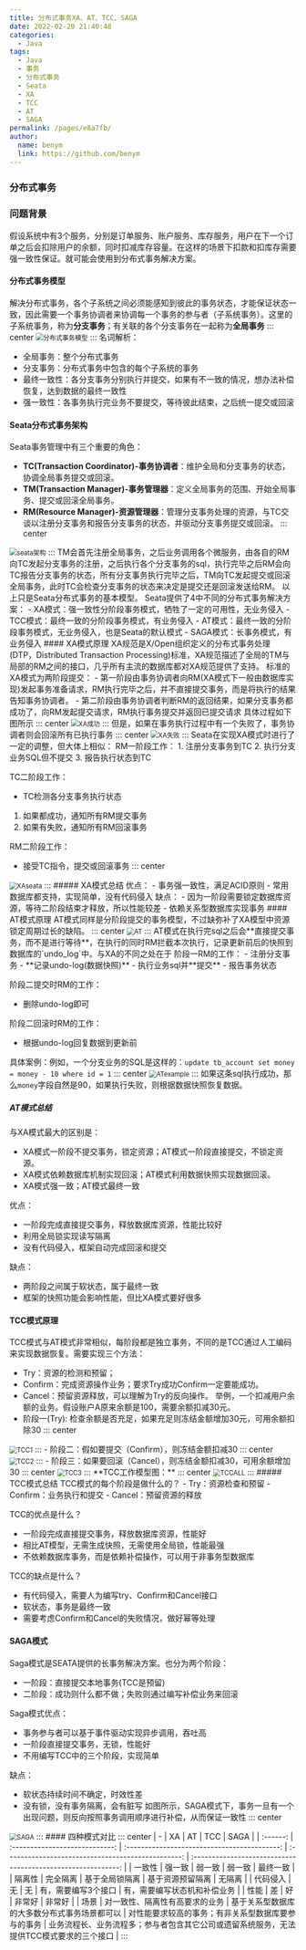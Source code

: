 ```yaml
---
title: 分布式事务XA、AT、TCC、SAGA
date: 2022-02-20 21:40:48
categories: 
  - Java
tags: 
  - Java
  - 事务
  - 分布式事务
  - Seata
  - XA
  - TCC
  - AT
  - SAGA
permalink: /pages/e8a7fb/
author: 
  name: benym
  link: https://github.com/benym
---
```


### 分布式事务
### 问题背景
假设系统中有3个服务，分别是订单服务、账户服务、库存服务，用户在下一个订单之后会扣除用户的余额，同时扣减库存容量。在这样的场景下扣款和扣库存需要强一致性保证。就可能会使用到分布式事务解决方案。
#### 分布式事务模型
解决分布式事务，各个子系统之间必须能感知到彼此的事务状态，才能保证状态一致，因此需要一个事务协调者来协调每一个事务的参与者（子系统事务）。这里的子系统事务，称为**分支事务**；有关联的各个分支事务在一起称为**全局事务**
::: center
<img src="https://image-1-1257237419.cos.ap-chongqing.myqcloud.com/img/%E5%88%86%E5%B8%83%E5%BC%8F%E4%BA%8B%E5%8A%A1%E6%A8%A1%E5%9E%8B.png" alt="分布式事务模型" style="zoom:80%;" />
:::
名词解析：
 - 全局事务：整个分布式事务
 - 分支事务：分布式事务中包含的每个子系统的事务
 - 最终一致性：各分支事务分别执行并提交，如果有不一致的情况，想办法补偿恢复，达到数据的最终一致性
 - 强一致性：各事务执行完业务不要提交，等待彼此结束，之后统一提交或回滚
#### Seata分布式事务架构
Seata事务管理中有三个重要的角色：
 - **TC(Transaction Coordinator)-事务协调者**：维护全局和分支事务的状态，协调全局事务提交或回滚。
 - **TM(Transaction Manager)-事务管理器**：定义全局事务的范围、开始全局事务、提交或回滚全局事务。
 - **RM(Resource Manager)-资源管理器**：管理分支事务处理的资源，与TC交谈以注册分支事务和报告分支事务的状态，并驱动分支事务提交或回滚。
::: center
<img src="https://image-1-1257237419.cos.ap-chongqing.myqcloud.com/img/seata%E6%9E%B6%E6%9E%84.png" alt="seata架构" style="zoom:80%;" />
:::
TM会首先注册全局事务，之后业务调用各个微服务，由各自的RM向TC发起分支事务的注册，之后执行各个分支事务的sql，执行完毕之后RM会向TC报告分支事务的状态，所有分支事务执行完毕之后，TM向TC发起提交或回滚全局事务，此时TC会检查分支事务的状态来决定是提交还是回滚发送给RM。
以上只是Seata分布式事务的基本模型。
Seata提供了4中不同的分布式事务解决方案：
 - XA模式：强一致性分阶段事务模式，牺牲了一定的可用性，无业务侵入
 - TCC模式：最终一致的分阶段事务模式，有业务侵入
 - AT模式：最终一致的分阶段事务模式，无业务侵入，也是Seata的默认模式
 - SAGA模式：长事务模式，有业务侵入
#### XA模式原理
XA规范是X/Open组织定义的分布式事务处理(DTP，Distributed Transaction Processing)标准，XA规范描述了全局的TM与局部的RM之间的接口，几乎所有主流的数据库都对XA规范提供了支持。
标准的XA模式为两阶段提交：
 - 第一阶段由事务协调者向RM(XA模式下一般由数据库实现)发起事务准备请求，RM执行完毕之后，并不直接提交事务，而是将执行的结果告知事务协调者。
 - 第二阶段由事务协调者判断RM的返回结果，如果分支事务都成功了，向RM发起提交请求，RM执行事务提交并返回已提交请求
具体过程如下图所示
::: center
<img src="https://image-1-1257237419.cos.ap-chongqing.myqcloud.com/img/XAsuccess.png" alt="XA成功" style="zoom:80%;" />
:::
但是，如果在事务执行过程中有一个失败了，事务协调者则会回滚所有已执行事务
::: center
<img src="https://image-1-1257237419.cos.ap-chongqing.myqcloud.com/img/XAfailed.png" alt="XA失败" style="zoom:80%;" />
:::
Seata在实现XA模式时进行了一定的调整，但大体上相似：
RM一阶段工作：
 1. 注册分支事务到TC
 2. 执行分支业务SQL但不提交
 3. 报告执行状态到TC

TC二阶段工作：
 - TC检测各分支事务执行状态
 1. 如果都成功，通知所有RM提交事务
 2. 如果有失败，通知所有RM回滚事务

RM二阶段工作：
 - 接受TC指令，提交或回滚事务
::: center
<img src="https://image-1-1257237419.cos.ap-chongqing.myqcloud.com/img/XAseata.png" alt="XAseata" style="zoom:80%;" />
:::
##### XA模式总结
优点：
 - 事务强一致性，满足ACID原则
 - 常用数据库都支持，实现简单，没有代码侵入
缺点：
 - 因为一阶段需要锁定数据库资源，等待二阶段结束才释放，所以性能较差
 - 依赖关系型数据库实现事务
#### AT模式原理
AT模式同样是分阶段提交的事务模型，不过缺弥补了XA模型中资源锁定周期过长的缺陷。
::: center
<img src="https://image-1-1257237419.cos.ap-chongqing.myqcloud.com/img/AT.png" alt="AT" style="zoom:80%;" />
:::
AT模式在执行完sql之后会**直接提交事务，而不是进行等待**，在执行的同时RM拦截本次执行，记录更新前后的快照到数据库的`undo_log`中。与XA的不同之处在于
阶段一RM的工作：
 - 注册分支事务
 - **记录undo-log(数据快照)**
 - 执行业务sql并**提交**
 - 报告事务状态

阶段二提交时RM的工作：
 - 删除undo-log即可

阶段二回滚时RM的工作：
 - 根据undo-log回复数据到更新前

具体案例：例如，一个分支业务的SQL是这样的：`update tb_account set money = money - 10 where id = 1`
::: center
<img src="https://image-1-1257237419.cos.ap-chongqing.myqcloud.com/img/ATexample.png" alt="ATexample" style="zoom:80%;" />
:::
如果这条sql执行成功，那么`money`字段自然是90，如果执行失败，则根据数据快照恢复数据。
##### AT模式总结
与XA模式最大的区别是：
 - XA模式一阶段不提交事务，锁定资源；AT模式一阶段直接提交，不锁定资源。
 - XA模式依赖数据库机制实现回滚；AT模式利用数据快照实现数据回滚。
 - XA模式强一致；AT模式最终一致

优点：
 - 一阶段完成直接提交事务，释放数据库资源，性能比较好
 - 利用全局锁实现读写隔离
 - 没有代码侵入，框架自动完成回滚和提交

缺点：
 - 两阶段之间属于软状态，属于最终一致
 - 框架的快照功能会影响性能，但比XA模式要好很多
#### TCC模式原理
TCC模式与AT模式非常相似，每阶段都是独立事务，不同的是TCC通过人工编码来实现数据恢复。需要实现三个方法：
 - Try：资源的检测和预留； 
 - Confirm：完成资源操作业务；要求Try成功Confirm一定要能成功。
 - Cancel：预留资源释放，可以理解为Try的反向操作。
举例，一个扣减用户余额的业务。假设账户A原来余额是100，需要余额扣减30元。
 - 阶段一(Try): 检查余额是否充足，如果充足则冻结金额增加30元，可用余额扣除30
::: center
<img src="https://image-1-1257237419.cos.ap-chongqing.myqcloud.com/img/TCC1.gif" alt="TCC1" style="zoom:80%;" />
:::
 - 阶段二：假如要提交（Confirm），则冻结金额扣减30
::: center
<img src="https://image-1-1257237419.cos.ap-chongqing.myqcloud.com/img/TCC2.gif" alt="TCC2" style="zoom:80%;" />
:::
 - 阶段三：如果要回滚（Cancel），则冻结金额扣减30，可用余额增加30
::: center
<img src="https://image-1-1257237419.cos.ap-chongqing.myqcloud.com/img/TCC3.gif" alt="TCC3" style="zoom:80%;" />
:::
**TCC工作模型图：**
::: center
<img src="https://image-1-1257237419.cos.ap-chongqing.myqcloud.com/img/TCCALL.png" alt="TCCALL" style="zoom:80%;" />
:::
##### TCC模式总结
TCC模式的每个阶段是做什么的？
 - Try：资源检查和预留
 - Confirm：业务执行和提交
 - Cancel：预留资源的释放

TCC的优点是什么？
 - 一阶段完成直接提交事务，释放数据库资源，性能好
 - 相比AT模型，无需生成快照，无需使用全局锁，性能最强
 - 不依赖数据库事务，而是依赖补偿操作，可以用于非事务型数据库

TCC的缺点是什么？
 - 有代码侵入，需要人为编写try、Confirm和Cancel接口
 - 软状态，事务是最终一致
 - 需要考虑Confirm和Cancel的失败情况，做好幂等处理
#### SAGA模式
Saga模式是SEATA提供的长事务解决方案。也分为两个阶段：
 - 一阶段：直接提交本地事务(TCC是预留)
 - 二阶段：成功则什么都不做；失败则通过编写补偿业务来回滚

Saga模式优点：
 - 事务参与者可以基于事件驱动实现异步调用，吞吐高
 - 一阶段直接提交事务，无锁，性能好
 - 不用编写TCC中的三个阶段，实现简单

缺点：
 - 软状态持续时间不确定，时效性差
 - 没有锁，没有事务隔离，会有脏写
如图所示，SAGA模式下，事务一旦有一个出现问题，则反向按照事务调用顺序进行补偿，从而保证一致性
::: center
<img src="https://image-1-1257237419.cos.ap-chongqing.myqcloud.com/img/SAGA.png" alt="SAGA" style="zoom:80%;" />
:::
#### 四种模式对比
::: center
|    -     |               XA               |                      AT                      |                        TCC                         |                             SAGA                             |
| :------: | :----------------------------: | :------------------------------------------: | :------------------------------------------------: | :----------------------------------------------------------: |
|  一致性  |             强一致             |                    弱一致                    |                       弱一致                       |                           最终一致                           |
|  隔离性  |            完全隔离            |                基于全局锁隔离                |                  基于资源预留隔离                  |                            无隔离                            |
| 代码侵入 |               无               |                      无                      |                有，需要编写3个接口                 |                 有，需要编写状态机和补偿业务                 |
|   性能   |               差               |                      好                      |                       非常好                       |                            非常好                            |
|   场景   | 对一致性、隔离性有高要求的业务 | 基于关系型数据库的大多数分布式事务场景都可以 | 对性能要求较高的事务；有非关系型数据库要参与的事务 | 业务流程长、业务流程多；参与者包含其它公司或遗留系统服务，无法提供TCC模式要求的三个接口 |
:::
